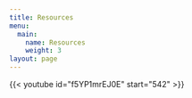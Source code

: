 ```yaml
---
title: Resources
menu:
  main:
    name: Resources
    weight: 3
layout: page
---
```

{{< youtube id="f5YP1mrEJ0E" start="542" >}}